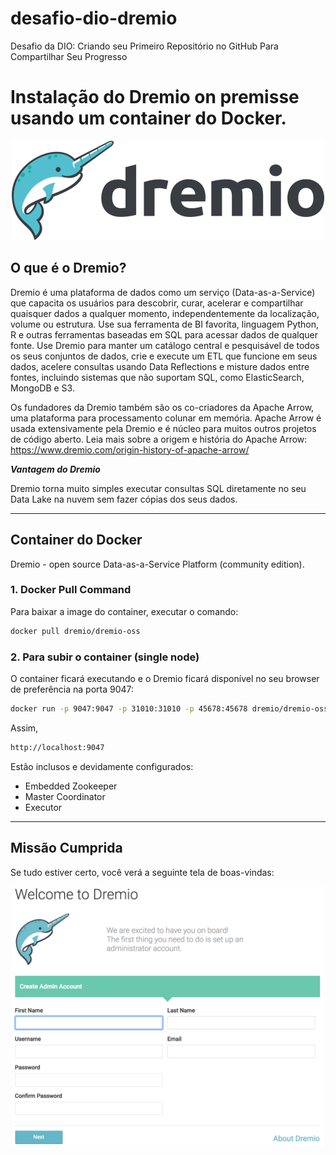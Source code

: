 # desafio-dio-dremio
Desafio da DIO:  Criando seu Primeiro Repositório no GitHub Para Compartilhar Seu Progresso

# Instalação do Dremio on premisse usando um container do Docker. 

<p align="center"><img src="./dremio-logo-dark.png" width="500"></p>

## O que é o Dremio?

Dremio é uma plataforma de dados como um serviço (Data-as-a-Service) que capacita os usuários para descobrir, curar, acelerar e compartilhar quaisquer dados a qualquer momento, independentemente da localização, volume ou estrutura. Use sua ferramenta de BI favorita, linguagem Python, R e outras ferramentas baseadas em SQL para acessar dados de qualquer fonte. Use Dremio para manter um catálogo central e pesquisável de todos os seus conjuntos de dados, crie e execute um ETL que funcione em seus dados, acelere consultas usando Data Reflections e misture dados entre fontes, incluindo sistemas que não suportam SQL, como ElasticSearch, MongoDB e S3.

Os fundadores da Dremio também são os co-criadores da Apache Arrow, uma plataforma para processamento colunar em memória. Apache Arrow é usada extensivamente pela Dremio e é núcleo para muitos outros projetos de código aberto. Leia mais sobre a origem e história do Apache Arrow: https://www.dremio.com/origin-history-of-apache-arrow/

__*Vantagem do Dremio*__

Dremio torna muito simples executar consultas SQL diretamente no seu Data Lake na nuvem sem fazer cópias dos seus dados.

---

## Container do Docker

Dremio - open source Data-as-a-Service Platform (community edition).  

### 1. Docker Pull Command

Para baixar a image do container, executar o comando:

``` bash
docker pull dremio/dremio-oss 
```

### 2. Para subir o container (single node)

O container ficará executando e o Dremio ficará disponível no seu browser de preferência na porta 9047:

```bash
docker run -p 9047:9047 -p 31010:31010 -p 45678:45678 dremio/dremio-oss
```
Assim, 

```html
http://localhost:9047
```

Estão inclusos e devidamente configurados:
* Embedded Zookeeper
* Master Coordinator
* Executor

---

## Missão Cumprida
Se tudo estiver certo, você verá a seguinte tela de boas-vindas:

<p align="center"><img src="./dremio_welcome.png" width="500"></p>
